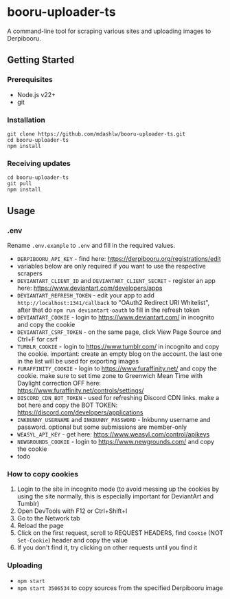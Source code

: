 # booru-uploader-ts

A command-line tool for scraping various sites and uploading images to Derpibooru.

## Getting Started

### Prerequisites

- Node.js v22+
- git

### Installation

```
git clone https://github.com/mdashlw/booru-uploader-ts.git
cd booru-uploader-ts
npm install
```

### Receiving updates

```
cd booru-uploader-ts
git pull
npm install
```

## Usage

### .env

Rename `.env.example` to `.env` and fill in the required values.

- `DERPIBOORU_API_KEY` - find here: https://derpibooru.org/registrations/edit
- variables below are only required if you want to use the respective scrapers
- `DEVIANTART_CLIENT_ID` and `DEVIANTART_CLIENT_SECRET` - register an app here: https://www.deviantart.com/developers/apps
- `DEVIANTART_REFRESH_TOKEN` - edit your app to add `http://localhost:1341/callback` to "OAuth2 Redirect URI Whitelist", after that do `npm run deviantart-oauth` to fill in the refresh token
- `DEVIANTART_COOKIE` - login to https://www.deviantart.com/ in incognito and copy the cookie
- `DEVIANTART_CSRF_TOKEN` - on the same page, click View Page Source and Ctrl+F for csrf
- `TUMBLR_COOKIE` - login to https://www.tumblr.com/ in incognito and copy the cookie. important: create an empty blog on the account. the last one in the list will be used for exporting images
- `FURAFFINITY_COOKIE` - login to https://www.furaffinity.net/ and copy the cookie. make sure to set time zone to Greenwich Mean Time with Daylight correction OFF here: https://www.furaffinity.net/controls/settings/
- `DISCORD_CDN_BOT_TOKEN` - used for refreshing Discord CDN links. make a bot here and copy the BOT TOKEN: https://discord.com/developers/applications
- `INKBUNNY_USERNAME` and `INKBUNNY_PASSWORD` - Inkbunny username and password. optional but some submissions are member-only
- `WEASYL_API_KEY` - get here: https://www.weasyl.com/control/apikeys
- `NEWGROUNDS_COOKIE` - login to https://www.newgrounds.com/ and copy the cookie
- todo

### How to copy cookies

1. Login to the site in incognito mode (to avoid messing up the cookies by using the site normally, this is especially important for DeviantArt and Tumblr)
2. Open DevTools with F12 or Ctrl+Shift+I
3. Go to the Network tab
4. Reload the page
5. Click on the first request, scroll to REQUEST HEADERS, find `Cookie` (NOT `Set-Cookie`) header and copy the value
6. If you don't find it, try clicking on other requests until you find it

### Uploading

- `npm start`
- `npm start 3506534` to copy sources from the specified Derpibooru image

